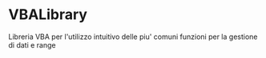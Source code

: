 # VBALibrary
Libreria VBA per l'utilizzo intuitivo delle piu' comuni funzioni per la gestione di dati e range
